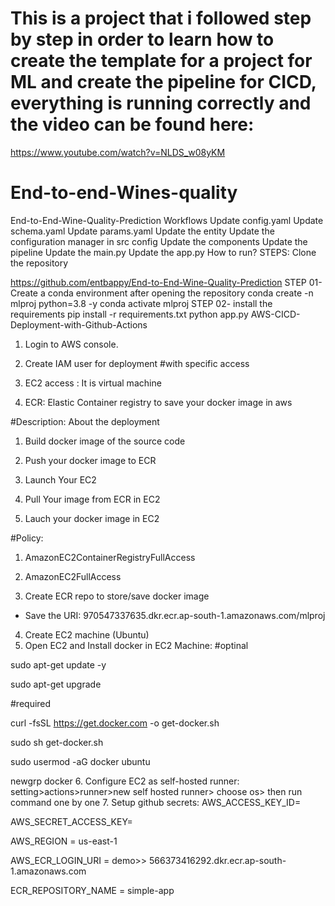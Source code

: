 
# This is a project that i followed step by step in order to learn how to create the template for a project for ML and create the pipeline for CICD, everything is running correctly and the video can be found here:

https://www.youtube.com/watch?v=NLDS_w08yKM


# End-to-end-Wines-quality

End-to-End-Wine-Quality-Prediction
Workflows
Update config.yaml
Update schema.yaml
Update params.yaml
Update the entity
Update the configuration manager in src config
Update the components
Update the pipeline
Update the main.py
Update the app.py
How to run?
STEPS:
Clone the repository

https://github.com/entbappy/End-to-End-Wine-Quality-Prediction
STEP 01- Create a conda environment after opening the repository
conda create -n mlproj python=3.8 -y
conda activate mlproj
STEP 02- install the requirements
pip install -r requirements.txt
python app.py
AWS-CICD-Deployment-with-Github-Actions
1. Login to AWS console.
2. Create IAM user for deployment
#with specific access

1. EC2 access : It is virtual machine

2. ECR: Elastic Container registry to save your docker image in aws


#Description: About the deployment

1. Build docker image of the source code

2. Push your docker image to ECR

3. Launch Your EC2 

4. Pull Your image from ECR in EC2

5. Lauch your docker image in EC2

#Policy:

1. AmazonEC2ContainerRegistryFullAccess

2. AmazonEC2FullAccess
3. Create ECR repo to store/save docker image
- Save the URI: 970547337635.dkr.ecr.ap-south-1.amazonaws.com/mlproj
4. Create EC2 machine (Ubuntu)
5. Open EC2 and Install docker in EC2 Machine:
#optinal

sudo apt-get update -y

sudo apt-get upgrade

#required

curl -fsSL https://get.docker.com -o get-docker.sh

sudo sh get-docker.sh

sudo usermod -aG docker ubuntu

newgrp docker
6. Configure EC2 as self-hosted runner:
setting>actions>runner>new self hosted runner> choose os> then run command one by one
7. Setup github secrets:
AWS_ACCESS_KEY_ID=

AWS_SECRET_ACCESS_KEY=

AWS_REGION = us-east-1

AWS_ECR_LOGIN_URI = demo>>  566373416292.dkr.ecr.ap-south-1.amazonaws.com

ECR_REPOSITORY_NAME = simple-app